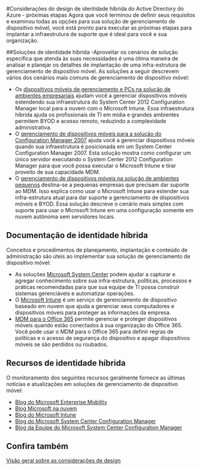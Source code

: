 <properties
	pageTitle="Considerações sobre design da identidade híbrida do Active Directory do Azure - próximas etapas| Microsoft Azure"
	description="Resumo e próximas etapas depois de ler o guia de considerações de design de identidade híbrida"
	documentationCenter=""
	services="active-directory"
	authors="billmath"
	manager="femila"
	editor=""/>

<tags
	ms.service="active-directory"
	ms.devlang="na"
	ms.topic="article"
    ms.tgt_pltfrm="na"
    ms.workload="identity" 
	ms.date="08/08/2016"
	ms.author="billmath"/>

#Considerações do design de identidade híbrida do Active Directory do Azure - próximas etapas
Agora que você terminou de definir seus requisitos e examinou todas as opções para sua solução de gerenciamento de dispositivo móvel, você está pronto para executar as próximas etapas para implantar a infraestrutura de suporte que é ideal para você e sua organização.

##Soluções de identidade híbrida
-Aproveitar os cenários de solução específica que atenda às suas necessidades é uma ótima maneira de analisar e planejar os detalhes de implantação de uma infra-estrutura de gerenciamento de dispositivo móvel. As soluções a seguir descrevem vários dos cenários mais comuns de gerenciamento de dispositivo móvel:

- Os [dispositivos móveis de gerenciamento e PCs na solução de ambientes empresariais](https://technet.microsoft.com/library/dn582037.aspx) ajudam você a gerenciar dispositivos móveis estendendo sua infraestrutura do System Center 2012 Configuration Manager local para a nuvem com o Microsoft Intune. Essa infraestrutura híbrida ajuda os profissionais de TI em mídia e grandes ambientes permitem BYOD e acesso remoto, reduzindo a complexidade administrativa.
- O [gerenciamento de dispositivos móveis para a solução do Configuration Manager 2007](https://technet.microsoft.com/library/dn508400.aspx) ajuda você a gerenciar dispositivos móveis quando sua infraestrutura é posicionada em um System Center Configuration Manager 2007. Esta solução mostra como configurar um único servidor executando o System Center 2012 Configuration Manager para que você possa executar o Microsoft Intune e tirar proveito de sua capacidade MDM.
- O [gerenciamento de dispositivos móveis na solução de ambientes pequenos](https://technet.microsoft.com/library/dn715906.aspx) destina-se a pequenas empresas que precisam dar suporte ao MDM. Isso explica como usar o Microsoft Intune para estender sua infra-estrutura atual para dar suporte a gerenciamento de dispositivos móveis e BYOD. Essa solução descreve o cenário mais simples com suporte para usar o Microsoft Intune em uma configuração somente em nuvem autônoma sem servidores locais.

## Documentação de identidade híbrida
Conceitos e procedimentos de planejamento, implantação e conteúdo de administração são úteis ao implementar sua solução de gerenciamento de dispositivo móvel:

- As soluções [Microsoft System Center](https://technet.microsoft.com/library/cc507089.aspx) podem ajudar a capturar e agregar conhecimento sobre sua infra-estrutura, políticas, processos e práticas recomendadas para que sua equipe de TI possa construir sistemas gerenciáveis e automatizar operações.
- O [Microsoft Intune](https://technet.microsoft.com/library/jj676587.aspx) é um serviço de gerenciamento de dispositivo baseado em nuvem que ajuda a gerenciar seus computadores e dispositivos móveis para proteger as informações da empresa.
- [MDM para o Office 365](https://technet.microsoft.com/library/ms.o365.cc.devicepolicy.aspx) permite gerenciar e proteger dispositivos móveis quando estão conectados à sua organização do Office 365. Você pode usar o MDM para o Office 365 para definir regras de políticas e o acesso de segurança do dispositivo e apagar dispositivos móveis se são perdidos ou roubados.

## Recursos de identidade híbrida
O monitoramento dos seguintes recursos geralmente fornece as últimas notícias e atualizações em soluções de gerenciamento de dispositivo móvel:

- [Blog do Microsoft Enterprise Mobility](http://blogs.technet.com/b/enterprisemobility/)
- [Blog Microsoft na nuvem](http://blogs.technet.com/b/in_the_cloud/)
- [Blog do Microsoft Intune](http://blogs.technet.com/b/microsoftintune/)
- [Blog do Microsoft System Center Configuration Manager](http://blogs.technet.com/b/configurationmgr/)
- [Blog da Equipe do Microsoft System Center Configuration Manager](http://blogs.technet.com/b/configmgrteam/)

## Confira também
[Visão geral sobre as considerações de design](active-directory-hybrid-identity-design-considerations-overview.md)

<!---HONumber=AcomDC_0810_2016-->